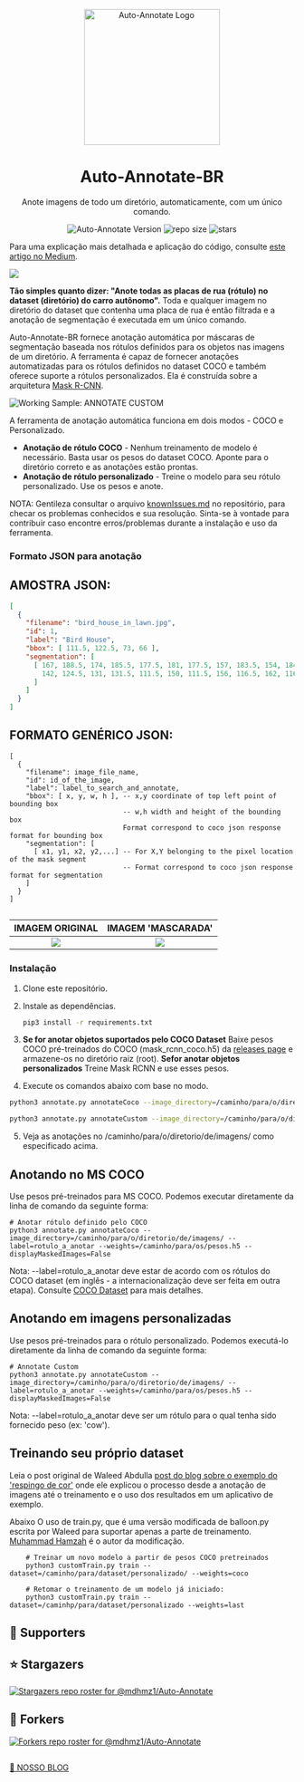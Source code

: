 
<p align="center"><a href="https://github.com/mdhmz1/Auto-Annotate#mdhmz1"><img src="https://github.com/mdhmz1/Auto-Annotate/blob/main/asset/logos/auto-annotate-logo-transparent.png" alt="Auto-Annotate Logo" height="240"></a></p>
<h1 align="center">Auto-Annotate-BR</h1>
<p align="center">Anote imagens de todo um diretório, automaticamente, com um único comando. </p>

<p align="center"><img src="https://img.shields.io/badge/version-v1.0.0-brightgreen?style=plastic" alt="Auto-Annotate Version"> <img src="https://img.shields.io/github/repo-size/mdhmz1/Auto-Annotate?style=plastic" alt="repo size"> <img src="https://img.shields.io/github/stars/mdhmz1/Auto-Annotate?&style=social" alt="stars"></p>




Para uma explicação mais detalhada e aplicação do código, consulte [este artigo no Medium](https://medium.com/analytics-vidhya/automated-image-annotation-using-auto-annotate-tool-f8fff8ea4900).

<a href="https://medium.com/analytics-vidhya/automated-image-annotation-using-auto-annotate-tool-f8fff8ea4900">![](https://img.shields.io/badge/Medium-12100E?style=for-the-badge&logo=medium&logoColor=white) </a>


**Tão simples quanto dizer: "Anote todas as placas de rua (rótulo) no dataset (diretório) do carro autônomo".**
Toda e qualquer imagem no diretório do dataset que contenha uma placa de rua é então filtrada e a anotação de segmentação é executada em um único comando.

Auto-Annotate-BR fornece anotação automática por máscaras de segmentação baseada nos rótulos definidos para os objetos nas imagens de um diretório. A ferramenta é capaz de fornecer anotações automatizadas para os rótulos definidos no dataset COCO e também oferece suporte a rótulos personalizados. Ela é construída sobre a arquitetura [Mask R-CNN](https://github.com/matterport/Mask_RCNN). 

![Working Sample: ANNOTATE CUSTOM](asset/AutoAnnotate-Working_LowRes.png)

A ferramenta de anotação automática funciona em dois modos - COCO e Personalizado.
* **Anotação de rótulo COCO** - Nenhum treinamento de modelo é necessário. Basta usar os pesos do dataset COCO. Aponte para o diretório correto e as anotações estão prontas.
* **Anotação de rótulo personalizado** - Treine o modelo para seu rótulo personalizado. Use os pesos e anote.

NOTA: Gentileza consultar o arquivo [knownIssues.md](knownIssues.md) no repositório, para checar os problemas conhecidos e sua resolução. Sinta-se à vontade para contribuir caso encontre erros/problemas durante a instalação e uso da ferramenta.

### Formato JSON para anotação

## AMOSTRA JSON: 

```json
[
  {
    "filename": "bird_house_in_lawn.jpg",
    "id": 1,
    "label": "Bird House",
    "bbox": [ 111.5, 122.5, 73, 66 ],
    "segmentation": [
      [ 167, 188.5, 174, 185.5, 177.5, 181, 177.5, 157, 183.5, 154, 184.5, 149, 159, 124.5, 150, 122.5, 
        142, 124.5, 131, 131.5, 111.5, 150, 111.5, 156, 116.5, 162, 116.5, 184, 121, 188.5, 167, 188.5
      ]
    ]
  }
]
```

## FORMATO GENÉRICO JSON:
```
[
  {
    "filename": image_file_name,
    "id": id_of_the_image,
    "label": label_to_search_and_annotate,
    "bbox": [ x, y, w, h ], -- x,y coordinate of top left point of bounding box
                            -- w,h width and height of the bounding box
                            Format correspond to coco json response format for bounding box
    "segmentation": [
      [ x1, y1, x2, y2,...] -- For X,Y belonging to the pixel location of the mask segment
                            -- Format correspond to coco json response format for segmentation
    ]
  }
]
```

##
IMAGEM ORIGINAL            |  IMAGEM 'MASCARADA'
:-------------------------:|:-------------------------:
![](asset/bird_house_in_lawn.jpg)  |  ![](asset/bird_house_in_lawn_masked.jpg)


### Instalação
1. Clone este repositório.

2. Instale as dependências.
   ```bash
   pip3 install -r requirements.txt
   
   ```
3. **Se for anotar objetos suportados pelo COCO Dataset**
   Baixe pesos COCO pré-treinados do COCO (mask_rcnn_coco.h5) da [releases page](https://github.com/matterport/Mask_RCNN/releases) e    armazene-os no diretório raiz (root).
   **Sefor anotar objetos personalizados**
   Treine Mask RCNN e use esses pesos.

4. Execute os comandos abaixo com base no modo.
  ```bash
  python3 annotate.py annotateCoco --image_directory=/caminho/para/o/diretorio/de/imagens/ --label=rotulo_a_anotar --weights=/caminho/para/os/pesos.h5 --displayMaskedImages=False
  ```
  ```bash
  python3 annotate.py annotateCustom --image_directory=/caminho/para/o/diretorio/de/imagens/ --label=rotulo_a_anotar --weights=/caminho/para/os/pesos.h5 --displayMaskedImages=False
  ```

5. Veja as anotações no /caminho/para/o/diretorio/de/imagens/ como especificado acima.


## Anotando no MS COCO
Use pesos pré-treinados para MS COCO. Podemos executar diretamente da linha de comando da seguinte forma:
```
# Anotar rótulo definido pelo COCO
python3 annotate.py annotateCoco --image_directory=/caminho/para/o/diretorio/de/imagens/ --label=rotulo_a_anotar --weights=/caminho/para/os/pesos.h5 --displayMaskedImages=False
```
Nota: --label=rotulo_a_anotar deve estar de acordo com os rótulos do COCO dataset (em inglês  - a internacionalização deve ser feita em outra etapa).
Consulte [COCO Dataset](https://cocodataset.org/) para mais detalhes.

## Anotando em imagens personalizadas
Use pesos pré-treinados para o rótulo personalizado. Podemos executá-lo diretamente da linha de comando da seguinte forma:

```
# Annotate Custom
python3 annotate.py annotateCustom --image_directory=/caminho/para/o/diretorio/de/imagens/ --label=rotulo_a_anotar --weights=/caminho/para/os/pesos.h5 --displayMaskedImages=False
```
Nota: --label=rotulo_a_anotar deve ser um rótulo para o qual tenha sido fornecido peso (ex: 'cow').


## Treinando seu próprio dataset

Leia o post original de Waleed Abdulla [post do blog sobre o exemplo do 'respingo de cor'](https://engineering.matterport.com/splash-of-color-instance-segmentation-with-mask-r-cnn-and-tensorflow-7c761e238b46) onde ele explicou o processo desde a anotação de imagens até o treinamento e o uso dos resultados em um aplicativo de exemplo.

Abaixo O uso de train.py, que é uma versão modificada de balloon.py escrita por Waleed para suportar apenas a parte de treinamento. [Muhammad Hamzah](https://github.com/mdhmz1) é o autor da modificação.
```
    # Treinar um novo modelo a partir de pesos COCO pretreinados
    python3 customTrain.py train --dataset=/caminho/para/dataset/personalizado/ --weights=coco

    # Retomar o treinamento de um modelo já iniciado:
    python3 customTrain.py train --dataset=/caminhp/para/dataset/personalizado --weights=last
```

## :clap: Supporters

## :star: Stargazers
[![Stargazers repo roster for @mdhmz1/Auto-Annotate](https://reporoster.com/stars/dark/mdhmz1/Auto-Annotate)](https://github.com/mdhmz1/Auto-Annotate/stargazers)
## :twisted_rightwards_arrows: Forkers 
[![Forkers repo roster for @mdhmz1/Auto-Annotate](https://reporoster.com/forks/dark/mdhmz1/Auto-Annotate)](https://github.com/mdhmz1/Auto-Annotate/network/members)

##

[🤝 NOSSO BLOG](https://www.voxleone.com/blog/)

##
